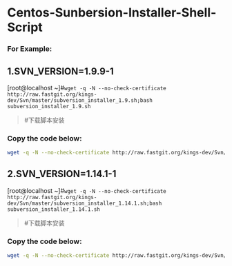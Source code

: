 # Centos-Sunbersion-Installer-Shell-Script
### For Example:  
## 1.SVN_VERSION=1.9.9-1
[root@localhost ~]#```wget -q -N --no-check-certificate http://raw.fastgit.org/kings-dev/Svn/master/subversion_installer_1.9.sh;bash subversion_installer_1.9.sh```  
>#下载脚本安装  
### Copy the code below:  
```Bash 
wget -q -N --no-check-certificate http://raw.fastgit.org/kings-dev/Svn/master/subversion_installer_1.9.sh;bash subversion_installer_1.9.sh
```
## 2.SVN_VERSION=1.14.1-1
[root@localhost ~]#```wget -q -N --no-check-certificate http://raw.fastgit.org/kings-dev/Svn/master/subversion_installer_1.14.1.sh;bash subversion_installer_1.14.1.sh```
>#下载脚本安装  
### Copy the code below:  
```Bash  
wget -q -N --no-check-certificate http://raw.fastgit.org/kings-dev/Svn/master/subversion_installer_1.14.1.sh;bash subversion_installer_1.14.1.sh
```

